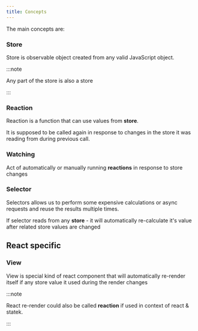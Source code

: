 ```yaml
---
title: Concepts
---
```


The main concepts are:

### Store

Store is observable object created from any valid JavaScript object.

:::note

Any part of the store is also a store

:::

### Reaction

Reaction is a function that can use values from **store**.

It is supposed to be called again in response to changes in the store it was reading from during previous call.

### Watching

Act of automatically or manually running **reactions** in response to store changes

### Selector

Selectors allows us to perform some expensive calculations or async requests and reuse the results multiple times.

If selector reads from any **store** - it will automatically re-calculate it's value after related store values are changed

## React specific

### View

View is special kind of react component that will automatically re-render itself if any store value it used during the render changes

:::note

React re-render could also be called **reaction** if used in context of react & statek.

:::
